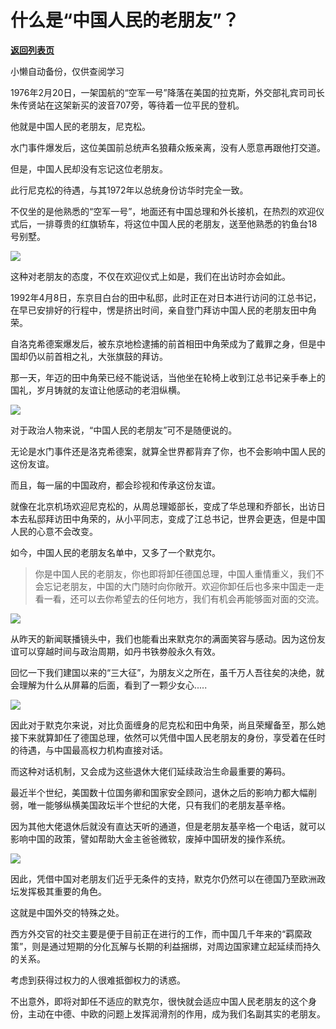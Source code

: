 # 什么是“中国人民的老朋友”？

[**返回列表页**](/gzh/政事堂2019)

小懒自动备份，仅供查阅学习

1976年2月20日，一架国航的“空军一号”降落在美国的拉克斯，外交部礼宾司司长朱传贤站在这架新买的波音707旁，等待着一位平民的登机。  

  

他就是中国人民的老朋友，尼克松。

  

水门事件爆发后，这位美国前总统声名狼藉众叛亲离，没有人愿意再跟他打交道。

  

但是，中国人民却没有忘记这位老朋友。  

  

此行尼克松的待遇，与其1972年以总统身份访华时完全一致。

  

不仅坐的是他熟悉的“空军一号”，地面还有中国总理和外长接机，在热烈的欢迎仪式后，一排尊贵的红旗轿车，将这位中国人民的老朋友，送至他熟悉的钓鱼台18号别墅。

  

![](https://mmbiz.qpic.cn/mmbiz_jpg/rxhS23yu8cOTVrQImjpqxJqjZXjlYgp6Zrac4YZPtCRlvjqraItpVdS9amzJ44rb3lCRAiamm5UP5S9RY61zL1w/640?wx_fmt=jpeg)

  

这种对老朋友的态度，不仅在欢迎仪式上如是，我们在出访时亦会如此。  

  

1992年4月8日，东京目白台的田中私邸，此时正在对日本进行访问的江总书记，在早已安排好的行程中，愣是挤出时间，亲自登门拜访中国人民的老朋友田中角荣。

  

自洛克希德案爆发后，被东京地检逮捕的前首相田中角荣成为了戴罪之身，但是中国却仍以前首相之礼，大张旗鼓的拜访。

  

那一天，年迈的田中角荣已经不能说话，当他坐在轮椅上收到江总书记亲手奉上的国礼，岁月铸就的友谊让他感动的老泪纵横。

  

![](https://mmbiz.qpic.cn/mmbiz_jpg/rxhS23yu8cOTVrQImjpqxJqjZXjlYgp6P5PLGpTh3IPukos0r5YoPeUhS6QbhpkhR2pQuiarB0sgsgRnO7icKibOA/640?wx_fmt=jpeg)  

  

对于政治人物来说，“中国人民的老朋友”可不是随便说的。

  

无论是水门事件还是洛克希德案，就算全世界都背弃了你，也不会影响中国人民的这份友谊。

  

而且，每一届的中国政府，都会珍视和传承这份友谊。  

  

就像在北京机场欢迎尼克松的，从周总理姬部长，变成了华总理和乔部长，出访日本去私邸拜访田中角荣的，从小平同志，变成了江总书记，世界会更迭，但是中国人民的心意不会改变。

  

如今，中国人民的老朋友名单中，又多了一个默克尔。

>
> 你是中国人民的老朋友，你也即将卸任德国总理，中国人重情重义，我们不会忘记老朋友，中国的大门随时向你敞开。欢迎你卸任后也多来中国走一走看一看，还可以去你希望去的任何地方，我们有机会再能够面对面的交流。

  

![](https://mmbiz.qpic.cn/mmbiz_jpg/rxhS23yu8cOTVrQImjpqxJqjZXjlYgp6rFYv9rhJgVTV2orvq1iaaXMwyYhRtx1bQWfCfIBLhzNPqvZc24xSVNg/640?wx_fmt=jpeg)

  

从昨天的新闻联播镜头中，我们也能看出来默克尔的满面笑容与感动。因为这份友谊可以穿越时间与政治周期，如丹书铁劵般永久有效。

  

回忆一下我们建国以来的“三大征”，为朋友义之所在，虽千万人吾往矣的决绝，就会理解为什么从屏幕的后面，看到了一颗少女心.....

  
![](https://mmbiz.qpic.cn/mmbiz_gif/rxhS23yu8cOTVrQImjpqxJqjZXjlYgp6wCs02bjyf6ibWGibDc2BxowpQpe7YyRzcOZpcXyshv8fdibJrs9AtfcxQ/640?wx_fmt=gif)

  

因此对于默克尔来说，对比负面缠身的尼克松和田中角荣，尚且荣耀备至，那么她接下来就算卸任了德国总理，依然可以凭借中国人民老朋友的身份，享受着在任时的待遇，与中国最高权力机构直接对话。  

  

而这种对话机制，又会成为这些退休大佬们延续政治生命最重要的筹码。  

  

最近半个世纪，美国数十位国务卿和国家安全顾问，退休之后的影响力都大幅削弱，唯一能够纵横美国政坛半个世纪的大佬，只有我们的老朋友基辛格。

  

因为其他大佬退休后就没有直达天听的通道，但是老朋友基辛格一个电话，就可以影响中国的政策，譬如帮助大金主爸爸微软，废掉中国研发的操作系统。

  

![](https://mmbiz.qpic.cn/mmbiz_jpg/rxhS23yu8cOTVrQImjpqxJqjZXjlYgp6hCaoEibPjxhZjteR9C2aBOqZlp9wr89QIkCgZdHCABLVVdMX5mictaUQ/640?wx_fmt=jpeg)

  

因此，凭借中国对老朋友们近乎无条件的支持，默克尔仍然可以在德国乃至欧洲政坛发挥极其重要的角色。  

  

这就是中国外交的特殊之处。

  

西方外交官的社交主要是便于目前正在进行的工作，而中国几千年来的“羁縻政策”，则是通过短期的分化瓦解与长期的利益捆绑，对周边国家建立起延续而持久的关系。

  

考虑到获得过权力的人很难抵御权力的诱惑。

  

不出意外，即将对卸任不适应的默克尔，很快就会适应中国人民老朋友的这个身份，主动在中德、中欧的问题上发挥润滑剂的作用，成为我们名副其实的老朋友。

  

